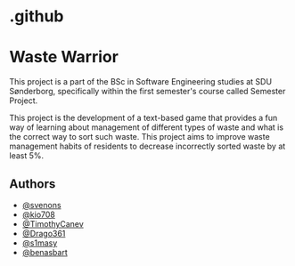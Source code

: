# .github
# Waste Warrior

This project is a part of the BSc in Software Engineering studies at SDU Sønderborg, specifically within the first semester's course called Semester Project.

This project is the development of a text-based game
that
provides
a
fun
way
of
learning
about
management of different types of waste and what is
the correct way to sort such waste.
This project aims to improve waste management
habits of residents to decrease incorrectly sorted
waste by at least 5%.
## Authors

- [@svenons](https://github.com/svenons)
- [@kio708](https://github.com/kio708)
- [@TimothyCanev](https://github.com/TimothyCanev)
- [@Drago361](https://github.com/Drago361)
- [@s1masy](https://github.com/s1masy)
- [@benasbart](https://github.com/benasbart)
